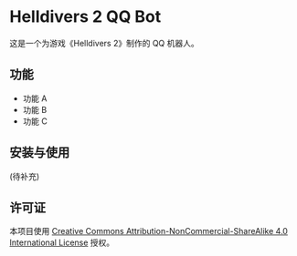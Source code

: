 # Helldivers 2 QQ Bot

这是一个为游戏《Helldivers 2》制作的 QQ 机器人。

## 功能

- 功能 A
- 功能 B
- 功能 C

## 安装与使用

(待补充)

## 许可证

本项目使用 [Creative Commons Attribution-NonCommercial-ShareAlike 4.0 International License](LICENSE) 授权。
